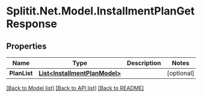 
# Splitit.Net.Model.InstallmentPlanGetResponse

## Properties

Name | Type | Description | Notes
------------ | ------------- | ------------- | -------------
**PlanList** | [**List&lt;InstallmentPlanModel&gt;**](InstallmentPlanModel.md) |  | [optional] 

[[Back to Model list]](../README.md#documentation-for-models)
[[Back to API list]](../README.md#documentation-for-api-endpoints)
[[Back to README]](../README.md)

